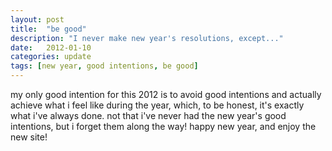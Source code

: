 ```yaml
---
layout: post
title:  "be good"
description: "I never make new year's resolutions, except..."
date:   2012-01-10
categories: update
tags: [new year, good intentions, be good]
---
```

my only good intention for this 2012 is to avoid good intentions and actually achieve what i feel like during the year, which, to be honest, it's exactly what i've always done.
not that i've never had the new year's good intentions, but i forget them along the way!
happy new year, and enjoy the new site!